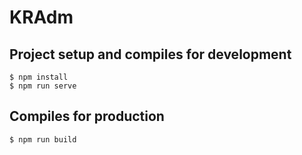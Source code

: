 # KRAdm

## Project setup and compiles for development
```
$ npm install
$ npm run serve
```

## Compiles for production
```
$ npm run build
```
